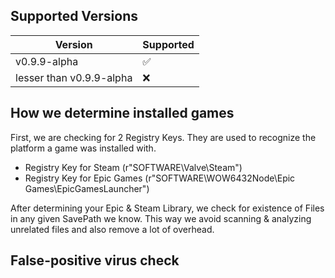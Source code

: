 ## Supported Versions

| Version                  | Supported          |
| ------------------------ | ------------------ |
| v0.9.9-alpha             | :white_check_mark: |
| lesser than v0.9.9-alpha | :x:                |


## How we determine installed games

First, we are checking for 2 Registry Keys. They are used to recognize the platform a game was installed with.
  - Registry Key for Steam (r"SOFTWARE\Valve\Steam")
  - Registry Key for Epic Games (r"SOFTWARE\WOW6432Node\Epic Games\EpicGamesLauncher")

After determining your Epic & Steam Library, we check for existence of Files in any given SavePath we know. This way we avoid scanning & analyzing unrelated files and also remove a lot of overhead.

## False-positive virus check
